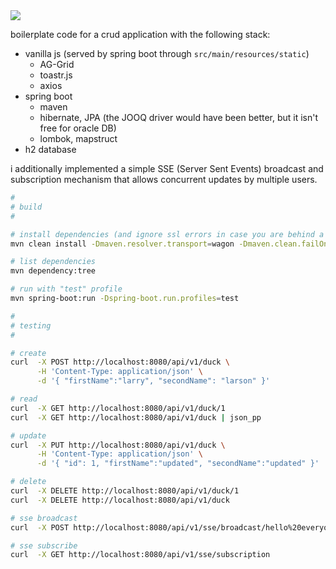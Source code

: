 <img src="https://github.com/sueszli/springBootBoilerplate/assets/61852663/bd2248e0-1b13-49fc-91b2-67ae87244227">

boilerplate code for a crud application with the following stack:

- vanilla js (served by spring boot through `src/main/resources/static`)
    - AG-Grid
    - toastr.js
    - axios
- spring boot
    - maven
    - hibernate, JPA (the JOOQ driver would have been better, but it isn't free for oracle DB)
    - lombok, mapstruct
- h2 database

i additionally implemented a simple SSE (Server Sent Events) broadcast and subscription mechanism that allows concurrent updates by multiple users.

```bash
#
# build
#

# install dependencies (and ignore ssl errors in case you are behind a proxy)
mvn clean install -Dmaven.resolver.transport=wagon -Dmaven.clean.failOnError=false -Dmaven.wagon.http.ssl.insecure=true -Dmaven.wagon.http.ssl.allowall=true -Dmaven.wagon.http.ssl.ignore.validity.dates=true -Dhttps.protocols=TLSv1.2

# list dependencies
mvn dependency:tree

# run with "test" profile
mvn spring-boot:run -Dspring-boot.run.profiles=test

#
# testing
#

# create
curl  -X POST http://localhost:8080/api/v1/duck \
      -H 'Content-Type: application/json' \
      -d '{ "firstName":"larry", "secondName": "larson" }'

# read
curl  -X GET http://localhost:8080/api/v1/duck/1
curl  -X GET http://localhost:8080/api/v1/duck | json_pp

# update
curl  -X PUT http://localhost:8080/api/v1/duck \
      -H 'Content-Type: application/json' \
      -d '{ "id": 1, "firstName":"updated", "secondName":"updated" }'

# delete
curl  -X DELETE http://localhost:8080/api/v1/duck/1
curl  -X DELETE http://localhost:8080/api/v1/duck

# sse broadcast
curl  -X POST http://localhost:8080/api/v1/sse/broadcast/hello%20everyone!

# sse subscribe
curl  -X GET http://localhost:8080/api/v1/sse/subscription

```
